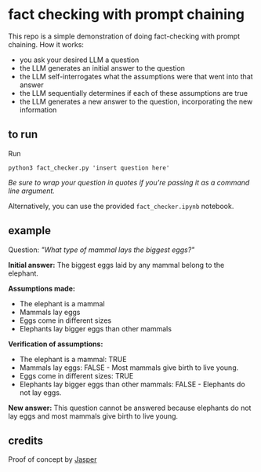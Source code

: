 # fact checking with prompt chaining

This repo is a simple demonstration of doing fact-checking with prompt chaining. How it works:
- you ask your desired LLM a question
- the LLM generates an initial answer to the question
- the LLM self-interrogates what the assumptions were that went into that answer
- the LLM sequentially determines if each of these assumptions are true
- the LLM generates a new answer to the question, incorporating the new information

## to run

Run

`python3 fact_checker.py 'insert question here'`

*Be sure to wrap your question in quotes if you're passing it as a command line argument.*

Alternatively, you can use the provided `fact_checker.ipynb` notebook.

## example

Question: *"What type of mammal lays the biggest eggs?"*


**Initial answer:**
The biggest eggs laid by any mammal belong to the elephant.

**Assumptions made:**
- The elephant is a mammal 
- Mammals lay eggs 
- Eggs come in different sizes 
- Elephants lay bigger eggs than other mammals

**Verification of assumptions:**
- The elephant is a mammal: TRUE 
- Mammals lay eggs: FALSE - Most mammals give birth to live young.
- Eggs come in different sizes: TRUE 
- Elephants lay bigger eggs than other mammals: FALSE - Elephants do not lay eggs.

**New answer:**
This question cannot be answered because elephants do not lay eggs and most mammals give birth to live young.

## credits
Proof of concept by [Jasper](https://twitter.com/0xjasper)
